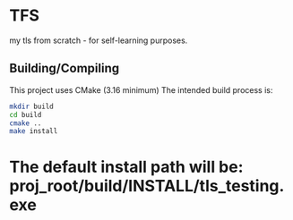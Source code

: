 # TFS
my tls from scratch - for self-learning purposes. 

## Building/Compiling
This project uses CMake (3.16 minimum)
The intended build process is:
```bash
mkdir build
cd build
cmake ..
make install
```

The default install path will be: proj\_root/build/INSTALL/tls\_testing.exe
==============================================================



